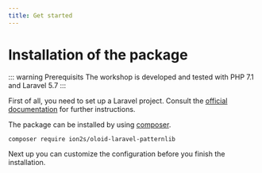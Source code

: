 ```yaml
---
title: Get started
---
```

# Installation of the package

::: warning Prerequisits
The workshop is developed and tested with PHP 7.1 and Laravel 5.7
:::

First of all, you need to set up a Laravel project. Consult the 
[official documentation](https://laravel.com/docs/5.7/installation) for further instructions.

The package can be installed by using [composer](https://getcomposer.org/).

```bash
composer require ion2s/oloid-laravel-patternlib
```

Next up you can customize the configuration before you finish the installation.